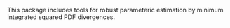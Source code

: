 This package includes tools for robust parameteric estimation by minimum integrated squared PDF divergences.
